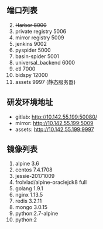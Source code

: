 
## 端口列表

2. ~~Harbor 8000~~
3. private registry 5006
4. mirror registry 5009
5. jenkins 9002
6. pyspider 5000
7. basin-spider 5001
8. universal\_backend 6000
9. etl 7000
10. bidspy 12000
11. assets 9997 (静态服务器)

## 研发环境地址

+ gitlab: http://10.142.55.199:50080/
+ mirror: http://10.142.55.199:5009
+ assets: http://10.142.55.199:9997

## 镜像列表

1. alpine 3.6
2. centos 7.4.1708
3. jessie-20171009
4. frolvlad/alpine-oraclejdk8 full
5. golang 1.9.1
6. nginx 1.13.5
7. redis 3.2.11
8. mongo 3.0.15
9. python:2.7-alpine
10. python:2



